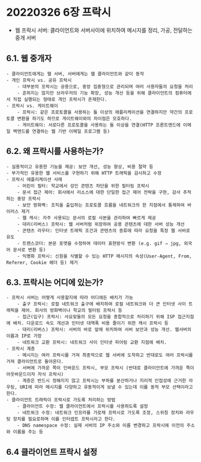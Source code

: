 # 20220326 6장 프락시

- 웹 프락시 서버: 클라이언트와 서버사이에 위치하여 메시지를 정리, 가공, 전달하는 중개 서버

## 6.1. 웹 중개자
    - 클라이언트에게는 웹 서버, 서버에게는 웹 클라이언트와 같이 동작
    - 개인 프락시 vs. 공유 프락시
        - 대부분의 프락시는 공용으로, 중앙 집중형으로 관리되며 여러 사용자들의 요청을 처리
        - 흔하지는 않지만 브라우저의 기능 확장, 성능 개선 등을 위해 클라이언트의 컴퓨터에서 직접 실행되는 형태로 개인 프락시가 존재한다.
    - 프락시 vs. 게이트웨이
        - 프락시: 같은 프로토콜을 사용하는 둘 이상의 애플리케이션을 연결하지만 약간의 프로토콜 변환을 하기도 하므로 게이트웨이와의 차이점은 모호하다.
        - 게이트웨이: 서로다른 프로토콜을 사용하는 둘 이상을 연결(HTTP 프론트엔드에 이메일 백엔드를 연결하는 웹 기반 이메일 프로그램 등)
## 6.2. 왜 프락시를 사용하는가?
    - 실용적이고 유용한 기능을 제공: 보안 개선, 성능 향상, 비용 절약 등
    - 부가적인 유용한 웹 서비스를 구현하기 위해 HTTP 트래픽을 감시하고 수정
    - 프락시 애플리케이션 사례
        - 어린이 필터: 학교에서 성인 콘텐츠 차단을 위한 필터링 프락시
        - 문서 접근 제어: 회사에서 리소스에 대한 단일한 접근 제어 전략을 구현, 감사 추적하는 중앙 프락시
        - 보안 방화벽: 조직을 출입하는 프로토콜 흐름을 네트워크의 한 지점에서 통제하여 바이러스 제거
        - 웹 캐시: 자주 사용되는 문서의 로컬 사본을 관리하여 빠르게 제공
        - 대리(리버스) 프락시: 웹 서버처럼 위장하여 공용 콘텐츠에 대한 서버 성능 개선
        - 콘텐츠 라우터: 인터넷 트래픽 조건과 콘텐츠의 종류에 따라 요청을 특정 웹 서버로 유도
        - 트랜스코더: 본문 포맷을 수정하여 데이터 표현방식 변환 (e.g. gif ⇒ jpg, 외국어 문서로 변환 등)
        - 익명화 프락시: 신원을 식별할 수 있는 HTTP 메시지의 속성(User-Agent, From, Referer, Cookie 헤더 등) 제거
## 6.3. 프락시는 어디에 있는가?
    - 프락시 서버는 어떻게 사용할지에 따라 어디에든 배치가 가능
        - 출구 프락시: 로컬 네트워크 출구에 배치하여 로컬 네트워크와 더 큰 인터넷 사이 트래픽을 제어. 회사의 방화벽이나 학교의 필터링 프락시 등
        - 접근(입구) 프락시: 사요앚들의 모든 요청을 종합적으로 처리하기 위해 ISP 접근지점에 배치. 다운로드 속도 개선과 인터넷 대역폭 비용 줄이기 위한 캐시 프락시 등
        - 대리(리버스) 프락시: 서버의 바로 앞에 위치하여 서버 보안과 성능 개선. 웹서버의 이름과 IP로 가장
        - 네트워크 교환 프락시: 네트워크 사이 인터넷 피어링 교환 지점에 배치.
    - 프락시 계층
        - 메시지는 여러 프락시를 거쳐 최종적으로 웹 서버에 도착하고 반대로도 여러 프락시를 거쳐 클라이언트로 돌아온다.
        - 서버에 가까운 쪽이 인바운드 프락시, 부모 프락시 (반대로 클라이언트에 가까운 쪽이 아웃바운드이자 자식 프락시)
        - 계층은 반드시 정해지지 않고 프락시는 부하를 분산하거나 지리적 인접성에 근거한 라우팅, URI에 따라 메시지를 다양하고 유동적이게 보낼 수 있는데 이를 동적 부모 선택이라고 한다.
    - 클라이언트 트래픽이 프락시로 가도록 처리하는 방법
        - 클라이언트 수정: 웹 클라이언트에서 프락시를 사용하도록 설정
        - 네트워크 수정: 네트워크 인프라를 가로채 프락시로 가도록 조정, 스위칭 장치와 라우팅 장치를 필요로하며 이를 인터셉트 프락시라고 한다.
        - DNS namespace 수정: 실제 서버의 IP 주소와 이름 변경하고 프락시에 이전의 주소와 이름을 주는 등
## 6.4 클라이언트 프락시 설정